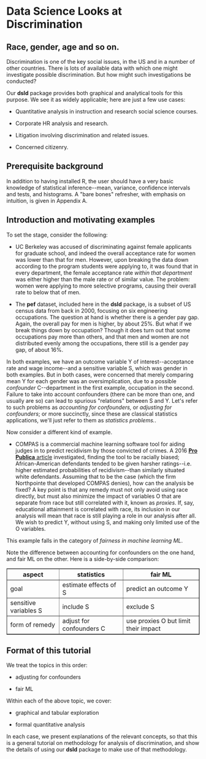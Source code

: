 
# Data Science Looks at Discrimination

##   Race, gender, age and so on.

Discrimination is one of the key social issues, in the US and in a
number of other countries.  There is lots of available data with which
one might investigate possible discrimination.  But how might such
investigations be conducted?

Our **dsld** package provides both graphical and analytical tools
for this purpose.  We see it as widely applicable; here are just a few
use cases:

* Quantitative analysis in instruction and research social science courses.

* Corporate HR analysis and research.

* Litigation involving discrimination and related issues.

* Concerned citizenry. 

## Prerequisite background

In addition to having installed R, the user should have a very basic
knowledge of statistical inference--mean, variance, confidence intervals
and tests, and histograms.  A "bare bones" refresher, with emphasis on
intuition, is given in Appendix A.

## Introduction and motivating examples

To set the stage, consider the following:

* UC Berkeley was accused of discriminating against female applicants
  for graduate school, and indeed the overall acceptance rate for women
was lower than that for men.  However, upon breaking the data down
according to the program students were applying to, it was found that in
every department, the female acceptance rate *within that department*
was either higher than the male rate or of similar value.  The problem:
women were applying to more selective programs, causing their overall
rate to below that of men.

* The **pef** dataset, included here in the **dsld** package, is a
  subset of US census data from back in 2000, focusing on six
engineering occupations.  The question at hand is whether there is a
gender pay gap.  Again, the overall pay for men is higher, by about 25%.
But what if we break things down by occupation?  Though it does turn out
that some occupations pay more than others, and that men and women are
not distributed evenly among the occupations, there still is a gender
pay gap, of about 16%.

In both examples, we have an outcome variable Y of interest--acceptance
rate and wage income--and a sensitive variable S, which was gender in
both examples.  But in both cases, were concerned that merely comparing
mean Y for each gender was an oversimplication, due to a possible
*confounder* C--department in the first example, occupation in the
second.  Failure to take into account confounders (there can be more
than one, and usually are so) can lead to spurious "relations" between S
and Y.  Let's refer to such problems as *accounting for confounders,*
or *adjusting for confounders*; or more succinctly, since these are
classical statistics applications, we'll just refer to them as
*statistics problems.*.

Now consider a different kind of example.

* COMPAS is a commercial machine learning software tool for aiding
  judges in to predict recidivism by those convicted of crimes.  A 2016
[**Pro Publica**
article](https://www.propublica.org/article/machine-bias-risk-assessments-in-criminal-sentencing)
investigated, finding  the tool to be racially biased; African-American
defendants tended to be given harsher ratings--i.e. higher estimated
probabilities of recidivism--than similarly situated white defendants.
Assuming that to be the case (which the firm Northpointe that developed
COMPAS denies), how can the analysis be fixed?  A key point is that any
remedy must not only avoid using race directly, but must also minimize
the impact of variables O that are separate from race but still correlated
with it, known as *proxies*.  If, say, educational attainment is
correlated with race, its inclusion in our analysis will mean that race
is still playing a role in our analysis after all.  We wish to predict
Y, without using S, and making only limited use of the O variables.

This example falls in the category of *fairness in machine learning ML*.

Note the difference between accounting for confounders on the one hand,
and fair ML on the other.  Here is a side-by-side comparison:

<table border="1">

   <tr>
   <th>aspect</th>
   <th>statistics</th>
   <th>fair ML</th>
   </tr>

   <tr>
   <td>goal</td>
   <td>estimate effects of S</td>
   <td>predict an outcome Y</td>
   </tr>

   <tr>
   <td>sensitive variables S</td>
   <td>include S</td>
   <td>exclude S</td>
   </tr>

   <tr>
   <td>form of remedy</td>
   <td>adjust for confounders C</td>
   <td>use proxies O but limit their impact</td>
   </tr>

</table>

## Format of this tutorial

We treat the topics in this order:

* adjusting for confounders

* fair ML

Within each of the above topic, we cover:

* graphical and tabular exploration

* formal quantitative analysis

In each case, we present explanations of the relevant concepts, so that
this is a general tutorial on methodology for analysis of
discrimination, and show the details of using our **dsld** package to
make use of that methodology.

